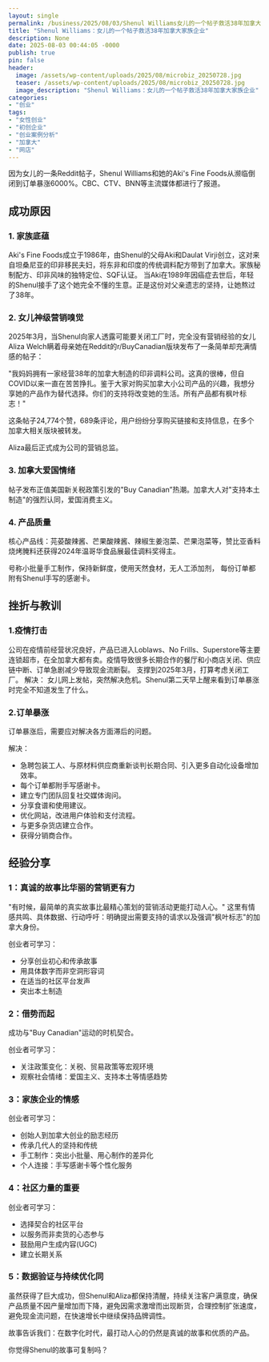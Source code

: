 ```yaml
---
layout: single
permalink: /business/2025/08/03/Shenul Williams女儿的一个帖子救活38年加拿大家族企业/
title: "Shenul Williams：女儿的一个帖子救活38年加拿大家族企业"
description: None
date: 2025-08-03 00:44:05 -0000
publish: true
pin: false
header:
  image: /assets/wp-content/uploads/2025/08/microbiz_20250728.jpg
  teaser: /assets/wp-content/uploads/2025/08/microbiz_20250728.jpg
  image_description: "Shenul Williams：女儿的一个帖子救活38年加拿大家族企业"
categories:
- "创业"
tags:
- "女性创业"
- "初创企业"
- "创业案例分析"
- "加拿大"
- "网店"
---
```





因为女儿的一条Reddit帖子，Shenul Williams和她的Aki's Fine Foods从濒临倒闭到订单暴涨6000%。CBC、CTV、BNN等主流媒体都进行了报道。

## 成功原因

### 1. 家族底蕴

Aki's Fine Foods成立于1986年，由Shenul的父母Aki和Daulat Virji创立，这对来自坦桑尼亚的印非移民夫妇，将东非和印度的传统调料配方带到了加拿大。家族秘制配方、印非风味的独特定位、SQF认证。
当Aki在1989年因癌症去世后，年轻的Shenul接手了这个她完全不懂的生意。正是这份对父亲遗志的坚持，让她熬过了38年。

### 2. 女儿神级营销嗅觉

2025年3月，当Shenul向家人透露可能要关闭工厂时，完全没有营销经验的女儿Aliza Welch瞒着母亲她在Reddit的r/BuyCanadian版块发布了一条简单却充满情感的帖子：

"我妈妈拥有一家经营38年的加拿大制造的印非调料公司。这真的很棒，但自COVID以来一直在苦苦挣扎。鉴于大家对购买加拿大小公司产品的兴趣，我想分享她的产品作为替代选择。你们的支持将改变她的生活。所有产品都有枫叶标志！"

这条帖子24,774个赞，689条评论，用户纷纷分享购买链接和支持信息，在多个加拿大相关版块被转发。

Aliza最后正式成为公司的营销总监。

### 3. 加拿大爱国情绪

帖子发布正值美国新关税政策引发的"Buy Canadian”热潮。加拿大人对"支持本土制造"的强烈认同，爱国消费主义。

### 4. 产品质量

核心产品线：芫荽酸辣酱、芒果酸辣酱、辣椒生姜泡菜、芒果泡菜等，赞比亚香料烧烤腌料还获得2024年温哥华食品展最佳调料奖得主。

号称小批量手工制作，保持新鲜度，使用天然食材，无人工添加剂， 每份订单都附有Shenul手写的感谢卡。



## 挫折与教训


### 1.疫情打击

公司在疫情前经营状况良好，产品已进入Loblaws、No Frills、Superstore等主要连锁超市，在全加拿大都有卖。疫情导致很多长期合作的餐厅和小商店关闭、供应链中断、订单急剧减少导致现金流断裂。
支撑到2025年3月，打算考虑关闭工厂。
解决：
女儿网上发帖，突然解决危机。Shenul第二天早上醒来看到订单暴涨时完全不知道发生了什么。

### 2.订单暴涨

订单暴涨后，需要应对解决各方面滞后的问题。

解决：
- 急聘包装工人、与原材料供应商重新谈判长期合同、引入更多自动化设备增加效率。
- 每个订单都附手写感谢卡。
- 建立专门团队回复社交媒体询问。
- 分享食谱和使用建议。
- 优化网站，改进用户体验和支付流程。
- 与更多杂货店建立合作。
- 获得分销商合作。



## 经验分享

### 1：真诚的故事比华丽的营销更有力

"有时候，最简单的真实故事比最精心策划的营销活动更能打动人心。"
这里有情感共鸣、具体数据、行动呼吁：明确提出需要支持的请求以及强调"枫叶标志"的加拿大身份。

创业者可学习：
- 分享创业初心和传承故事
- 用具体数字而非空洞形容词
- 在适当的社区平台发声
- 突出本土制造

### 2：借势而起 

成功与"Buy Canadian"运动的时机契合。

创业者可学习：
- 关注政策变化：关税、贸易政策等宏观环境
- 观察社会情绪：爱国主义、支持本土等情感趋势


### 3：家族企业的情感

创业者可学习：
- 创始人到加拿大创业的励志经历
- 传承几代人的坚持和传统
- 手工制作：突出小批量、用心制作的差异化
- 个人连接：手写感谢卡等个性化服务

### 4：社区力量的重要

创业者可学习：

- 选择契合的社区平台
- 以服务而非卖货的心态参与
- 鼓励用户生成内容(UGC)
- 建立长期关系

### 5：数据验证与持续优化同

虽然获得了巨大成功，但Shenul和Aliza都保持清醒，持续关注客户满意度，确保产品质量不因产量增加而下降，避免因需求激增而出现断货，合理控制扩张速度，避免现金流问题，在快速增长中继续保持品牌调性。


故事告诉我们：在数字化时代，最打动人心的仍然是真诚的故事和优质的产品。

你觉得Shenul的故事可复制吗？